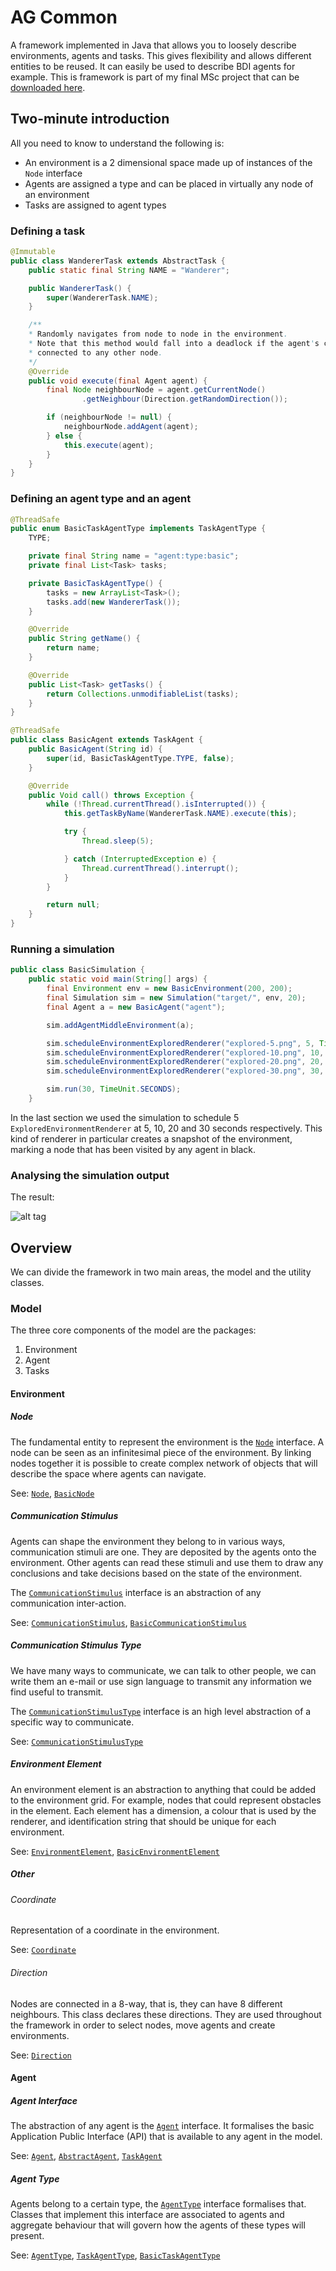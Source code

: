 # AG Common

A framework implemented in Java that allows you to loosely describe environments, agents 
and tasks. This gives flexibility and allows different entities to be reused. It can 
easily be used to describe BDI agents for example. This is framework is part of my final 
MSc project that can be [downloaded here](http://luizfilipe.com/ag/msc-luiz-filipe.pdf).

## Two-minute introduction
All you need to know to understand the following is:

* An environment is a 2 dimensional space made up of instances of the `Node` interface
* Agents are assigned a type and can be placed in virtually any node of an environment
* Tasks are assigned to agent types


### Defining a task
```Java
@Immutable
public class WandererTask extends AbstractTask {
    public static final String NAME = "Wanderer";

    public WandererTask() {
        super(WandererTask.NAME);
    }

    /**
    * Randomly navigates from node to node in the environment.
    * Note that this method would fall into a deadlock if the agent's current node is not
    * connected to any other node.
    */
    @Override
    public void execute(final Agent agent) {
        final Node neighbourNode = agent.getCurrentNode()
                .getNeighbour(Direction.getRandomDirection());

        if (neighbourNode != null) {
            neighbourNode.addAgent(agent);
        } else {
            this.execute(agent);
        }
    }
}
```

### Defining an agent type and an agent

```Java
@ThreadSafe
public enum BasicTaskAgentType implements TaskAgentType {
    TYPE;

    private final String name = "agent:type:basic";
    private final List<Task> tasks;

    private BasicTaskAgentType() {
        tasks = new ArrayList<Task>();
        tasks.add(new WandererTask());
    }

    @Override
    public String getName() {
        return name;
    }

    @Override
    public List<Task> getTasks() {
        return Collections.unmodifiableList(tasks);
    }
}
```

```Java
@ThreadSafe
public class BasicAgent extends TaskAgent {
    public BasicAgent(String id) {
        super(id, BasicTaskAgentType.TYPE, false);
    }

    @Override
    public Void call() throws Exception {
        while (!Thread.currentThread().isInterrupted()) {
            this.getTaskByName(WandererTask.NAME).execute(this);

            try {
                Thread.sleep(5);

            } catch (InterruptedException e) {
                Thread.currentThread().interrupt();
            }
        }

        return null;
    }
}
```

### Running a simulation

```Java
public class BasicSimulation {
    public static void main(String[] args) {
        final Environment env = new BasicEnvironment(200, 200);
        final Simulation sim = new Simulation("target/", env, 20);
        final Agent a = new BasicAgent("agent");

        sim.addAgentMiddleEnvironment(a);

        sim.scheduleEnvironmentExploredRenderer("explored-5.png", 5, TimeUnit.SECONDS);
        sim.scheduleEnvironmentExploredRenderer("explored-10.png", 10, TimeUnit.SECONDS);
        sim.scheduleEnvironmentExploredRenderer("explored-20.png", 20, TimeUnit.SECONDS);
        sim.scheduleEnvironmentExploredRenderer("explored-30.png", 30, TimeUnit.SECONDS);

        sim.run(30, TimeUnit.SECONDS);
    }
```
In the last section we used the simulation to schedule 5 `ExploredEnvironmentRenderer` at
5, 10, 20 and 30 seconds respectively. This kind of renderer in particular creates a
snapshot of the environment, marking a node that has been visited by any agent in black.

### Analysing the simulation output

The result:

![alt tag](http://luizfilipe.com/ag/two-minute-results.jpg)


## Overview

We can divide the framework in two main areas, the model and the utility classes.

### Model 

The three core components of the model are the packages:
 
1. Environment 
2. Agent
3. Tasks

#### Environment

##### Node

The fundamental entity to represent the environment is the 
[`Node`](src/main/java/org/ag/common/env/Node.java) interface. A node can be seen as an
infinitesimal piece of the environment. By linking nodes together it is possible to create
complex network of objects that will describe the space where agents can navigate. 

See: [`Node`](src/main/java/org/ag/common/env/Node.java), 
[`BasicNode`](src/main/java/org/ag/common/env/BasicNode.java)

##### Communication Stimulus

Agents can shape the environment they belong to in various ways, communication stimuli 
are one. They are deposited by the agents onto the environment. Other agents can read 
these stimuli and use them to draw any conclusions and take decisions based on the state
of the environment.

The [`CommunicationStimulus`](src/main/java/org/ag/common/env/CommunicationStimulus.java) 
interface is an abstraction of any communication inter-action.

See: [`CommunicationStimulus`](src/main/java/org/ag/common/env/CommunicationStimulus.java), 
[`BasicCommunicationStimulus`](src/main/java/org/ag/common/env/BasicCommunicationStimulus.java)


##### Communication Stimulus Type

We have many ways to communicate, we can talk to other people, we can write them an e-mail
or use sign language to transmit any information we find useful to transmit.
 
The [`CommunicationStimulusType`](src/main/java/org/ag/common/env/CommunicationStimulusType.java)
interface is an high level abstraction of a specific way to communicate.

See: [`CommunicationStimulusType`](src/main/java/org/ag/common/env/CommunicationStimulusType.java)

##### Environment Element

An environment element is an abstraction to anything that could be added to the 
environment grid. For example, nodes that could represent obstacles in the element. 
Each element has a dimension, a colour that is used by the renderer, and identification 
string that should be unique for each environment.

See: [`EnvironmentElement`](src/main/java/org/ag/common/env/EnvironmentElement.java), 
[`BasicEnvironmentElement`](src/main/java/org/ag/common/env/BasicEnvironmentElement.java)

##### Other

###### Coordinate

Representation of a coordinate in the environment.

See: [`Coordinate`](src/main/java/org/ag/common/env/Coordinate.java)

###### Direction

Nodes are connected in a 8-way, that is, they can have 8 different neighbours. This class
declares these directions. They are used throughout the framework in order to select
nodes, move agents and create environments.

See: [`Direction`](src/main/java/org/ag/common/env/Direction.java)

#### Agent

##### Agent Interface

The abstraction of any agent is the [`Agent`](src/main/java/org/ag/common/agent/Agent.java)
interface. It formalises the basic Application Public Interface (API) that is available 
to any agent in the model.

See: [`Agent`](src/main/java/org/ag/common/agent/Agent.java),
[`AbstractAgent`](src/main/java/org/ag/common/agent/AbstractAgent.java),
[`TaskAgent`](src/main/java/org/ag/common/agent/TaskAgent.java)

##### Agent Type

Agents belong to a certain type, the [`AgentType`](src/main/java/org/ag/common/agent/AgentType.java)
interface formalises that. Classes that implement this interface are associated to agents
and aggregate behaviour that will govern how the agents of these types will present.

See: [`AgentType`](src/main/java/org/ag/common/agent/AgentType.java),
[`TaskAgentType`](src/main/java/org/ag/common/agent/TaskAgentType.java),
[`BasicTaskAgentType`](src/main/java/org/ag/common/agent/BasicTaskAgentType.java)
